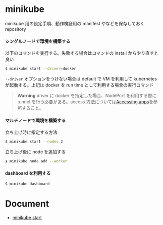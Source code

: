 # minikube

minikube 用の設定手順、動作検証用の manifest やなどを保存しておく repository

#### シングルノードで環境を構築する

以下のコマンドを実行する。失敗する場合はコマンドの install からやり直すと良い

```bash
$ minikube start --driver=docker
```

`--driver` オプションをつけない場合は default で VM を利用して kubernetes が起動する。上記は docker を run time として利用する場合の実行コマンド

> **Warning**
> driver に docker を指定した場合、NodePort を利用する際に tunnel を行う必要がある。access 方法については[Accessing apps](https://minikube.sigs.k8s.io/docs/handbook/accessing/)を参照すること。

#### マルチノードで環境を構築する

立ち上げ時に指定する方法

```bash
$ minikube start --nodes 2
```

立ち上げ後に node を追加する

```bash
❯ minikube node add --worker
```

#### dashboard を利用する

```bash
$ minikube dashboard
```

# Document

- [minikube start](https://minikube.sigs.k8s.io/docs/start/)
